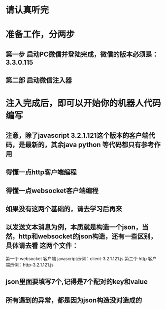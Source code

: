 # 请认真听完

# 准备工作，分两步

## 第一步 启动PC微信并登陆完成，微信的版本必须是：3.3.0.115

## 第二部 启动微信注入器

# 注入完成后，即可以开始你的机器人代码编写

## 注意，除了javascript 3.2.1.121这个版本的客户端代码，是最新的，其余java python 等代码都只有参考作用

## 得懂一点http客户端编程
## 得懂一点websocket客户端编程
## 如果没有这两个基础的，请去学习后再来

## 以发送文本消息为例，本质就是构造一个json，当然，http和websocket的json构造，还有一些区别，具体请去看  这两个文件：
   第一个  websocket 客户端  javascript示例：client-3.2.1.121.js 
   第二个  http  客户端示例：http-3.2.1.121.js
## json里面要填写7个,记得是7个配对的key和value

## 所有遇到的异常，都是因为json构造没对造成的






